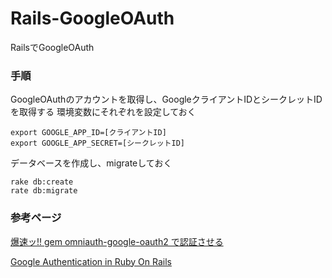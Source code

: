 # Rails-GoogleOAuth
RailsでGoogleOAuth

### 手順

GoogleOAuthのアカウントを取得し、GoogleクライアントIDとシークレットIDを取得する
環境変数にそれぞれを設定しておく

```
export GOOGLE_APP_ID=[クライアントID]
export GOOGLE_APP_SECRET=[シークレットID]
```

データベースを作成し、migrateしておく

```
rake db:create
rate db:migrate
```

### 参考ページ

[爆速ッ!! gem omniauth-google-oauth2 で認証させる](https://qiita.com/bino98/items/596b5cffeca7c104bd90)

[Google Authentication in Ruby On Rails](https://richonrails.com/articles/google-authentication-in-ruby-on-rails/?comments_page=2)
